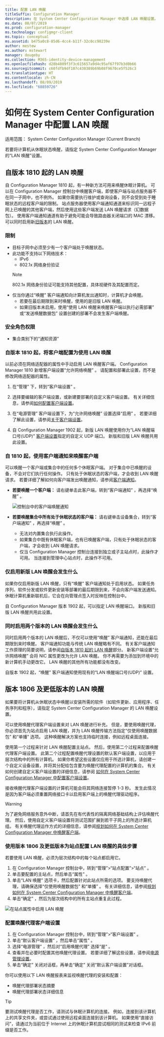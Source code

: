 ```yaml
---
title: 配置 LAN 唤醒
titleSuffix: Configuration Manager
description: 在 System Center Configuration Manager 中选择 LAN 唤醒设置。
ms.date: 08/07/2019
ms.prod: configuration-manager
ms.technology: configmgr-client
ms.topic: conceptual
ms.assetid: b475a0c8-85d6-4cc4-b11f-32c0cc98239e
author: mestew
ms.author: mstewart
manager: dougeby
ms.collection: M365-identity-device-management
ms.openlocfilehash: d28b4809f3f3c615657a9d4c95af67f97b3d0b66
ms.sourcegitcommit: c60fdfb9df107c430389b69b08f9670ce5f526c3
ms.translationtype: HT
ms.contentlocale: zh-CN
ms.lasthandoff: 08/09/2019
ms.locfileid: "68859726"
---
```

# <a name="how-to-configure-wake-on-lan-in-system-center-configuration-manager"></a>如何在 System Center Configuration Manager 中配置 LAN 唤醒

适用范围：  System Center Configuration Manager (Current Branch)

若要将计算机从休眠状态唤醒，请指定 System Center Configuration Manager 的“LAN 唤醒”设置。

## <a name="bkmk_wol-1810"></a> 自版本 1810 起的 LAN 唤醒
<!--3607710-->
自 Configuration Manager 1810 起，有一种新方法可用来唤醒休眠计算机。 可以在 Configuration Manager 控制台中唤醒客户端，即使客户端与站点服务器不在同一子网中，也不例外。 如果你需要执行维护或查询设备，则不会受到处于睡眠状态的远程客户端的限制。 站点服务器使用客户端通知通道来标识同一远程子网上已唤醒的其他客户端，然后使用这些客户端发送 LAN 唤醒请求（幻数据包）。 使用客户端通知通道有助于避免可能会导致路由器关闭端口的 MAC 漂移。 可以同时启用新[旧版本](#bkmk_wol-previous)的 LAN 唤醒。

### <a name="limitations"></a>限制

- 目标子网中必须至少有一个客户端处于唤醒状态。
- 此功能不支持以下网络技术：
   - IPv6
   - 802.1x 网络身份验证
    >[!NOTE]
    > 802.1x 网络身份验证可能支持其他配置，具体视硬件及其配置而定。
- 仅当你通过“唤醒”  客户端通知向计算机发出通知时，计算机才会唤醒。
    - 若要在最后期限到来时唤醒，使用的是旧版 LAN 唤醒。
    -  如果旧版本未启用，使用“使用 LAN 唤醒来唤醒客户端以执行必需部署”  或“发送唤醒数据包”  设置创建的部署不会发生客户端唤醒。  


### <a name="security-role-permissions"></a>安全角色权限

- 集合类别下的“通知资源” 

### <a name="configure-the-clients-to-use-wake-on-lan-starting-in-version-1810"></a>自版本 1810 起，将客户端配置为使用 LAN 唤醒

以前必须在网络适配器的属性中手动启用 LAN 唤醒客户端。 Configuration Manager 1810 新增客户端设置“允许网络唤醒”  。 请配置和部署此设置，而不是修改网络适配器的属性。

1. 在“管理”  下，转到“客户端设置”  。
1. 选择要编辑的客户端设置，或新建要部署的自定义客户端设置。 有关详细信息，请参阅[如何配置客户端设置](/sccm/core/clients/deploy/configure-client-settings)。
1. 在“电源管理”  客户端设置下，为“允许网络唤醒”  设置选择“启用”  。 若要详细了解此设置，请参阅[关于客户端设置](/sccm/core/clients/deploy/about-client-settings#power-management)。

4. 自 Configuration Manager 1902 起，新版 LAN 唤醒使用你为“LAN 唤醒端口号(UDP)”  [客户端设置](/sccm/core/clients/deploy/about-client-settings#power-management)指定的自定义 UDP 端口。 新版和旧版 LAN 唤醒共用此设置。
 
<!--3605925-->

### <a name="wake-up-a-client-using-client-notification-starting-in-1810"></a>自 1810 起，使用客户端通知来唤醒客户端
 
可以唤醒一个客户端或集合中的任何多个休眠客户端。 对于集合中已唤醒的设备，不会对它们执行任何操作。 只有处于休眠状态的客户端，才会收到 LAN 唤醒请求。 若要详细了解如何向客户端发出唤醒通知，请参阅[客户端通知](/sccm/core/clients/manage/client-notification)。

- **若要唤醒一个客户端：** 请右键单击此客户端，转到“客户端通知”  ，再选择“唤醒”  。

   ![控制台中的客户端唤醒通知](media/wol-wake-up-client-notification.png)

- **若要唤醒集合中所有处于休眠状态的客户端：** 请右键单击设备集合，转到“客户端通知”  ，再选择“唤醒”  。
   - 无法对内置集合执行此操作。
   - 如果集合中既有休眠客户端，也有已唤醒客户端，只有处于休眠状态的客户端，才会收到 LAN 唤醒请求。
   - 仅当 Configuration Manager 控制台连接到独立或子主站点时，此操作才可用。 当连接到管理中心站点时，此操作不可用。

### <a name="what-to-expect-when-only-the-new-version-of-wake-on-lan-is-enabled"></a>仅启用新版 LAN 唤醒会发生什么

如果你仅启用新版 LAN 唤醒，只有“唤醒”  客户端通知处于启用状态。 如果任务序列、软件分发或软件更新安装等部署的最后期限到来，不会向客户端发送通知。 休眠计算机重新联机后，它会在向管理点签入时反映在控制台中。

自 Configuration Manager 版本 1902 起，可以指定 LAN 唤醒端口。 新版和旧版 LAN 唤醒共用此设置。

### <a name="what-to-expect-when-both-versions-of-wake-on-lan-are-enabled"></a>同时启用两个版本的 LAN 唤醒会发生什么

同时启用两个版本的 LAN 唤醒后，不仅可以使用“唤醒”  客户端通知，还能在最后期限到来时唤醒。 客户端通知功能与传统 LAN 唤醒略有不同。 有关客户端通知工作原理的简要说明，请参阅[自版本 1810 起的 LAN 唤醒](#bkmk_wol-1810)部分。 新客户端设置“允许网络唤醒”  会将 NIC 属性更改为允许 LAN 唤醒。 你不再需要为添加到环境中的新计算机手动更改它。 LAN 唤醒的其他所有功能都没有改变。

自版本 1902 起，“唤醒”  客户端通知使用现有的“LAN 唤醒端口号(UDP)”  设置。


## <a name="bkmk_wol-previous"></a> 版本 1806 及更低版本的 LAN 唤醒

如果要将计算机从休眠状态中唤醒以安装所需的软件（如软件更新、应用程序、任务序列和程序），请指定 System Center Configuration Manager 的 LAN 唤醒设置。

可以使用唤醒代理客户端设置来对 LAN 唤醒进行补充。 但是，要使用唤醒代理，你必须首先为站点启用 LAN 唤醒，并为 LAN 唤醒传输方法指定“仅使用唤醒数据包”  和“单播”  选项。 这种唤醒解决方案也支持临时连接，例如远程桌面连接。

使用第一个过程来针对 LAN 唤醒配置主站点。 然后，使用第二个过程来配置唤醒代理客户端设置。 此第二个过程配置唤醒代理设置的默认客户端设置，以应用于层次结构中的所有计算机。 如果你希望这些设置仅应用于所选计算机，请创建一个自定义设备设置，并将其分配给包含要为唤醒代理配置的计算机的集合。 有关如何创建自定义客户端设置的详细信息，请参阅 [如何在 System Center Configuration Manager 中配置客户端设置](../../../core/clients/deploy/configure-client-settings.md)。

接收唤醒代理客户端设置的计算机可能会将其网络连接暂停 1-3 秒。 发生此情况是因为客户端必须重置网络接口卡以启用客户端上的唤醒代理驱动程序。

> [!WARNING]
> 为了避免网络服务意外中断，请首先在有代表性的隔离网络基础结构上评估唤醒代理。 然后，使用自定义客户端设置将测试范围扩展到若干子网上的所选计算机组。 有关唤醒代理运作方式的详细信息，请参阅[规划如何在 System Center Configuration Manager 中唤醒客户端](../../../core/clients/deploy/plan/plan-wake-up-clients.md)。


### <a name="to-configure-wake-on-lan-for-a-site-for-version-1806-and-earlier"></a>使用版本 1806 及更低版本为站点配置 LAN 唤醒的具体步骤

 若要使用 LAN 唤醒，必须为层次结构中的每个站点都启用它。

1. 在 Configuration Manager 控制台中，转到“管理”>“站点配置”>“站点”  。
2. 单击要配置的主站点，然后单击“属性”  。
3. 单击“LAN 唤醒”  选项卡，然后配置针对此站点所需的选项。 要支持唤醒代理，请确保选择“仅使用唤醒数据包”  和“单播”  。 有关详细信息，请参阅[规划如何在 System Center Configuration Manager 中唤醒客户端](../../../core/clients/deploy/plan/plan-wake-up-clients.md)。
4. 单击“确定”  ，然后为层次结构中的所有主站点重复此过程。

![在站点属性中启用 LAN 唤醒](media/wol-site-properties.png)

### <a name="to-configure-wake-up-proxy-client-settings"></a>配置唤醒代理客户端设置

1. 在 Configuration Manager 控制台中，转到“管理”>“客户端设置”  。
2. 单击“默认客户端设置”  ，然后单击“属性”  。
3. 选择“电源管理”  ，然后对“启用唤醒代理”  选择“是”  。
4. 查看并在必要时配置其他唤醒代理设置。 若要详细了解这些设置，请参阅[电源管理设置](../../../core/clients/deploy/about-client-settings.md#power-management)。
5. 单击“确定”  关闭对话框，再单击“确定”  关闭“默认客户端设置”对话框。

你可以使用以下 LAN 唤醒报表来监视唤醒代理的安装和配置：

- 唤醒代理部署状态摘要
- 唤醒代理部署状态详细信息

> [!TIP]
> 要测试唤醒代理是否工作，请测试与休眠计算机的连接。 例如，连接到该计算机上的共享文件夹，或尝试通过使用远程桌面连接到该计算机。 如果使用“直接访问”，请通过为当前位于 Internet 上的休眠计算机尝试相同的测试来检查 IPv6 前缀是否工作。
